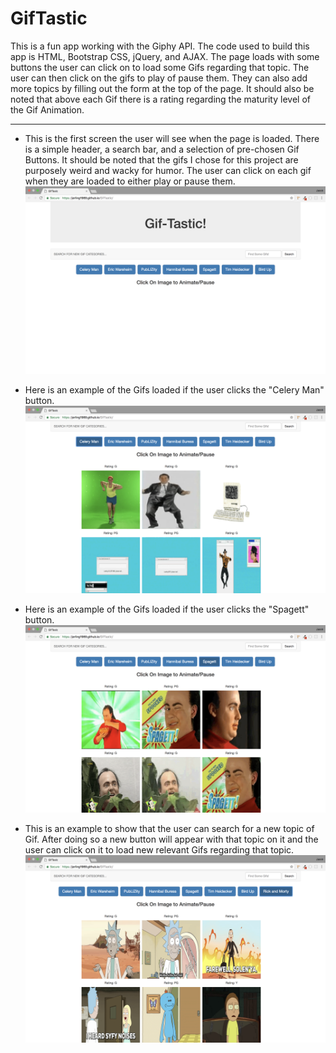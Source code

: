 # GifTastic
This is a fun app working with the Giphy API. The code used to build this app is HTML, Bootstrap CSS, jQuery, and AJAX. The page loads with some buttons the user can click on to load some Gifs regarding that topic. The user can then click on the gifs to play of pause them. They can also add more topics by filling out the form at the top of the page. It should also be noted that above each Gif there is a rating regarding the maturity level of the Gif Animation.

---

- This is the first screen the user will see when the page is loaded. There is a simple header, a search bar, and a selection of pre-chosen Gif Buttons. It should be noted that the gifs I chose for this project are purposely weird and wacky for humor. The user can click on each gif when they are loaded to either play or pause them.
![START SCREEN](assets/read_me/start-screen.png)

- Here is an example of the Gifs loaded if the user clicks the "Celery Man" button.
![CELERY MAN](assets/read_me/celery-man.png)

- Here is an example of the Gifs loaded if the user clicks the "Spagett" button.
![SPAGETT](assets/read_me/spagett.png)

- This is an example to show that the user can search for a new topic of Gif. After doing so a new button will appear with that topic on it and the user can click on it to load new relevant Gifs regarding that topic.
![RICK AND MORTY](assets/read_me/rick-and-morty.png)
